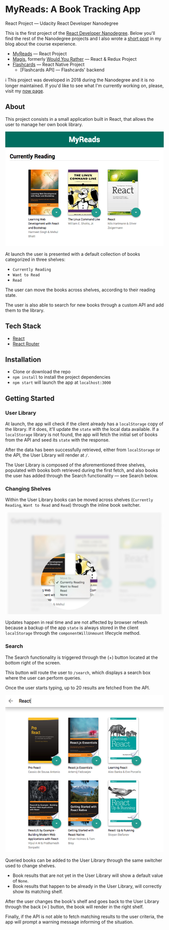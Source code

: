 # MyReads: A Book Tracking App
React Project — Udacity React Developer Nanodegree

This is the first project of the [React Developer Nanodegree](https://eu.udacity.com/course/react-nanodegree--nd019). Below you'll find the rest of the Nanodegree projects and I also wrote a [short post](https://www.collado.io/blog/2018/udacity-rdnd) in my blog about the course experience.

* [MyReads](https://github.com/MarcCollado/my-reads) — React Project
* [Magis](https://github.com/MarcCollado/magis), formerly [Would You Rather](https://www.collado.io/blog/2018/magis-10) — React & Redux Project
* [Flashcards](https://github.com/MarcCollado/flashcards) — React Native Project
  * [Flashcards API] — Flashcards' backend

ℹ️ This project was developed in 2018 during the Nanodegree and it is no longer maintained. If you'd like to see what I'm currently working on, please, visit my [now page](https://www.collado.io/now).


## About
This project consists in a small application built in React, that allows the user to manage her own book library.

![img](/public/images/books.png)

At launch the user is presented with a default collection of books categorized in three shelves:

* `Currently Reading`
* `Want to Read`
* `Read`

The user can move the books across shelves, according to their reading state.

The user is also able to search for new books through a custom API and add them to the library.


## Tech Stack
* [React](https://reactjs.org/)
* [React Router](https://github.com/ReactTraining/react-router)


## Installation
* Clone or download the repo
* `npm install` to install the project dependencies
* `npm start` will launch the app at `localhost:3000`


## Getting Started
### User Library
At launch, the app will check if the client already has a `localStorage` copy of the library. If it does, it'll update the `state` with the local data available. If a `localStorage` library is not found, the app will fetch the initial set of books from the API and seed its `state` with the response.

After the data has been successfully retrieved, either from `localStorage` or the API, the User Library will render at `/`.

The User Library is composed of the aforementioned three shelves, populated with books both retrieved during the first fetch, and also books the user has added through the Search functionality — see Search below.

### Changing Shelves
Within the User Library books can be moved across shelves (`Currently Reading`, `Want to Read` and `Read`) through the inline book switcher.

![img](/public/images/switcher.jpg)

Updates happen in real time and are not affected by browser refresh because a backup of the app `state` is always stored in the client `localStorage` through the `componentWillUnmount` lifecycle method.

### Search
The Search functionality is triggered through the (+) button located at the bottom right of the screen.

This button will route the user to `/search`, which displays a search box where the user can perform queries.

Once the user starts typing, up to 20 results are fetched from the API.

![img](/public/images/search.png)

Queried books can be added to the User Library through the same switcher used to change shelves.

* Book results that are not yet in the User Library will show a default value of `None`.
* Book results that happen to be already in the User Library, will correctly show its matching shelf.

After the user changes the book's shelf and goes back to the User Library through the back (←) button, the book will render in the right shelf.

Finally, if the API is not able to fetch matching results to the user criteria, the app will prompt a warning message informing of the situation.
